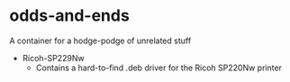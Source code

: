 # odds-and-ends
A container for a hodge-podge of unrelated stuff

- Ricoh-SP229Nw
    - Contains a hard-to-find .deb driver for the Ricoh SP220Nw printer

